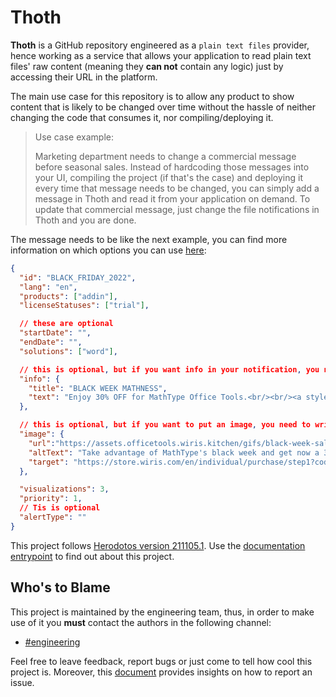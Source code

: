 # Thoth

__Thoth__ is a GitHub repository engineered as a `plain text files` provider, hence working as a service that allows your application to read plain text files' raw content (meaning they __can not__ contain any logic) just by accessing their URL in the platform.

The main use case for this repository is to allow any product to show content that is likely to be changed over time without the hassle of neither changing the code that consumes it, nor compiling/deploying it.

> Use case example:
>
> Marketing department needs to change a commercial message before seasonal sales. Instead of hardcoding those messages into your UI, compiling the project (if that's the case) and deploying it every time that message needs to be changed, you can simply add a message in Thoth and read it from your application on demand. To update that commercial message, just change the file notifications in Thoth and you are done.

The message needs to be like the next example, you can find more information on which options you can use [here](https://docs.google.com/document/d/1cD0_p7EVUUNZ9MV1OK_Clpz4MrSBAhgiUQ5KyxR8aFY/edit#heading=h.d9wiqduhppkm): 
```json
{
  "id": "BLACK_FRIDAY_2022",
  "lang": "en",
  "products": ["addin"], 
  "licenseStatuses": ["trial"],

  // these are optional
  "startDate": "",
  "endDate": "",
  "solutions": ["word"],

  // this is optional, but if you want info in your notification, you need to write title and text
  "info": {
    "title": "BLACK WEEK MATHNESS",
    "text": "Enjoy 30% OFF for MathType Office Tools.<br/><br/><a style=\"text-decoration:underline\" href=\"https://store.wiris.com/en/individual/purchase/step1?code=BLACK22FAI&utm_source=Product&utm_medium=MathTypeMS365&utm_campaign=FancyNotification&utm_term=BlackFriday2022&utm_content=GETITNOW\" target=\"_blank\">Get 30% discount</a>"
  },

  // this is optional, but if you want to put an image, you need to write the url, the altText and the target
  "image": {
    "url":"https://assets.officetools.wiris.kitchen/gifs/black-week-sales.gif",
    "altText": "Take advantage of MathType's black week and get now a 30% off.",
    "target": "https://store.wiris.com/en/individual/purchase/step1?code=BLACK22FAI&utm_source=Product&utm_medium=MathTypeMS365&utm_campaign=FancyNotification&utm_term=BlackFriday2022&utm_content=GETITNOW"
  },

  "visualizations": 3,
  "priority": 1,
  // Tis is optional
  "alertType": ""
}
```

This project follows [Herodotos version 211105.1](https://github.com/wiris/herodotos/releases/tag/211105.1). Use the [documentation entrypoint](docs/README.md) to find out about this project.

## Who's to Blame

This project is maintained by the engineering team, thus, in order to make use of it you __must__ contact the authors in the following channel:

- [#engineering](https://wiris.slack.com/archives/C010P3E9AHH)

Feel free to leave feedback, report bugs or just come to tell how cool this project is. Moreover, this [document](docs/ISSUE_REPORTING.md) provides insights on how to report an issue.
